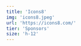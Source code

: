 ```yaml
---
title: 'Icons8'
img: 'icons8.jpeg'
url: 'https://icons8.com/'
tier: 'Sponsors'
size: 'h-12'
---
```

